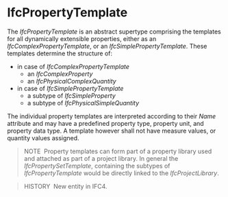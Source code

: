 IfcPropertyTemplate
===================

The _IfcPropertyTemplate_ is an abstract supertype comprising the templates for all dynamically extensible properties, either as an _IfcComplexPropertyTemplate_, or an _IfcSimplePropertyTemplate_. These templates determine the structure of:

* in case of _IfcComplexPropertyTemplate_ 
    * an _IfcComplexProperty_
    * an _IfcPhysicalComplexQuantity_ 
* in case of _IfcSimplePropertyTemplate_ 
    * a subtype of _IfcSimpleProperty_
    * a subtype of _IfcPhysicalSimpleQuantity_ 

The individual property templates are interpreted according to their _Name_ attribute and may have a predefined property type, property unit, and property data type. A template however shall not have measure values, or quantity values assigned.

> NOTE&nbsp; Property templates can form part of a property library used and attached as part of a project library. In general the _IfcPropertySetTemplate_, containing the subtypes of _IfcPropertyTemplate_ would be directly linked to the _IfcProjectLibrary_.

> HISTORY&nbsp; New entity in IFC4.
